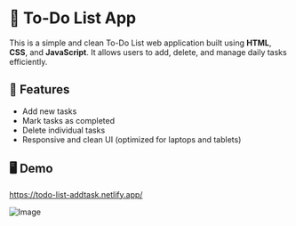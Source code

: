 # 📝 To-Do List App

This is a simple and clean To-Do List web application built using **HTML**, **CSS**, and **JavaScript**. It allows users to add, delete, and manage daily tasks efficiently.

## 🔧 Features

- Add new tasks
- Mark tasks as completed
- Delete individual tasks
- Responsive and clean UI (optimized for laptops and tablets)

## 🖥️ Demo

https://todo-list-addtask.netlify.app/

![Image](https://github.com/user-attachments/assets/a3b67293-8707-4056-b263-f6dd3467cbee)
